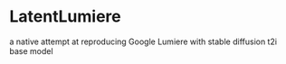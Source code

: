 # LatentLumiere
a native attempt at reproducing Google Lumiere with stable diffusion t2i base model
